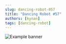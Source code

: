 ```yaml
---
slug: dancing-robot-057
title: "Dancing Robot #57"
authors: [kynan]
tags: [dancing-robot]
---
```


![Example banner](/img/stories/dancing-robot_new/057.png)
